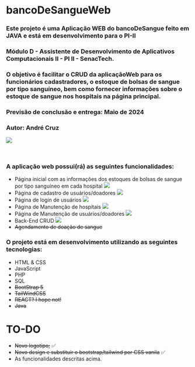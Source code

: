 # bancoDeSangueWeb

<h3>Este projeto é uma Aplicação WEB do bancoDeSangue feito em JAVA e está em desenvolvimento para o PI-II</h3>
<h3>Módulo D - Assistente de Desenvolvimento de Aplicativos Computacionais II - PI II - SenacTech.</h3>
<h3>O objetivo é facilitar o CRUD da aplicaçãoWeb para os funcionários cadastradores, o estoque de bolsas de sangue por tipo sanguíneo, bem como fornecer informações sobre o estoque de sangue nos hospitais na página principal.</h3>
<h3>Previsão de conclusão e entrega: Maio de 2024</h3>
<h3>Autor: André Cruz</h3>

![](https://progress-bar.dev/33/?title=Overal%20Progress)
<br>

<br>

<h3>A aplicação web possui(rá) as seguintes funcionalidades:</h3>

- Página inicial com as informações dos estoques de bolsas de sangue por tipo sanguíneo em cada hospital ![](https://progress-bar.dev/50/)
- Página de cadastro de usuários/doadores ![](https://progress-bar.dev/50/)
- Página de login de usuários ![](https://progress-bar.dev/50/)
- Página de Manutenção de hospitais ![](https://progress-bar.dev/50/)
- Página de Manutenção de usuários/doadores ![](https://progress-bar.dev/0/)
- Back-End CRUD ![](https://progress-bar.dev/0/)
- ~~Agendamento de doação de sangue~~

<h3>O projeto está em desenvolvimento utilizando as seguintes tecnologias:</h3>

- HTML & CSS
- JavaScript
- PHP
- SQL
- ~~BootStrap 5~~
- ~~TailWindCSS~~
- ~~REACT? I hope not!~~
- ~~Java~~

# TO-DO
- ~~Novo logotipo;~~ :white_check_mark:
- ~~Novo design e substituir o bootstrap/tailwind por CSS vanila~~ :white_check_mark:
- As funcionalidades descritas acima.
